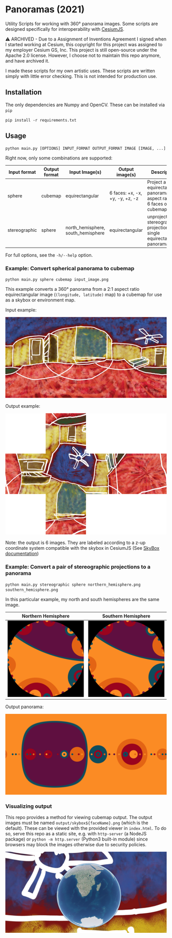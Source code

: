 # Panoramas (2021)

Utility Scripts for working with 360° panorama images. Some scripts are
designed specifically for interoperability with
[CesiumJS](https://github.com/CesiumGS/cesium).

:warning: ARCHIVED - Due to a Assignment of Inventions Agreement I signed when I started working at Cesium, this copyright for this project was assigned to my employer Cesium GS, Inc. This project is still open-source under the Apache 2.0 license. However, I choose not to maintain this repo anymore, and have archived it.

I made these scripts for my own artistic uses. These scripts are written simply
with little error checking. This is not intended for production use.

## Installation

The only dependencies are Numpy and OpenCV. These can be installed via
`pip`

```
pip install -r requirements.txt
```

## Usage

```
python main.py [OPTIONS] INPUT_FORMAT OUTPUT_FORMAT IMAGE [IMAGE, ...]
```

Right now, only some combinations are supported:

| Input format | Output format | Input Image(s) | Output image(s) | Description |
|--------------|--------------|------------|----|---|
| sphere | cubemap | equirectangular | 6 faces: +x, -x, +y, -y, +z, -z | Project a equirectangular panorama (2:1 aspect ratio) to 6 faces of a cubemap
| stereographic | sphere | north_hemisphere, south_hemisphere | equirectangular |unproject two stereographic projections to a single equirectangular panorama |

For full options, see the `-h/--help` option.

### Example: Convert spherical panorama to cubemap

```
python main.py sphere cubemap input_image.png
```

This example converts a 360° panorama from a 2:1 aspect ratio equirectangular
image (`(longitude, latitude)` map) to a cubemap for use as a skybox or
environment map.

Input example:

![Input Panorama](figures/input_panorama.jpg)

Output example:

![Output Cubemap](figures/output_cubemap.png)

Note: the output is 6 images. They are labeled according to a z-up coordinate system compatible with the skybox in CesiumJS (See [SkyBox documentation](https://cesium.com/docs/cesiumjs-ref-doc/SkyBox.html?classFilter=skybox))

### Example: Convert a pair of stereographic projections to a panorama

```
python main.py stereographic sphere northern_hemisphere.png southern_hemisphere.png
```

In this particular example, my north and south hemispheres are the same image.

| Northern Hemisphere | Southern Hemisphere |
|------------------|------------------|
| ![Northern Hemisphere](figures/input_hemisphere.png) | ![Southern Hemisphere](figures/input_hemisphere.png) |

Output panorama:

![Output Panorama](figures/output_panorama.png)

### Visualizing output

This repo provides a method for viewing cubemap output. The output images must
be named `output/skybox${faceName}.png` (which is the default). These can be
viewed with the provided viewer in `index.html`. To do so, serve this repo as a
static site, e.g. with `http-server` (a NodeJS package) or
`python -m http.server` (Python3 built-in module) since browsers may block the
images otherwise due to security policies.

![CesiumJS Viewer Example](figures/cesium-viewer.png)